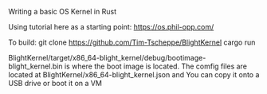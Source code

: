 Writing a basic OS Kernel in Rust

Using tutorial here as a starting point:
https://os.phil-opp.com/

To build:
git clone https://github.com/Tim-Tscheppe/BlightKernel
cargo run

BlightKernel/target/x86_64-blight_kernel/debug/bootimage-blight_kernel.bin is where the boot image is located.
The comfig files are located at BlightKernel/x86_64-blight_kernel.json and 
You can copy it onto a USB drive or boot it on a VM
